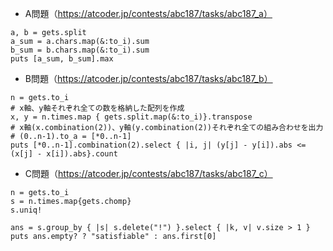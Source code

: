 - A問題（https://atcoder.jp/contests/abc187/tasks/abc187_a）
```
a, b = gets.split
a_sum = a.chars.map(&:to_i).sum
b_sum = b.chars.map(&:to_i).sum
puts [a_sum, b_sum].max
```

- B問題（https://atcoder.jp/contests/abc187/tasks/abc187_b）
```
n = gets.to_i
# x軸、y軸それぞれ全ての数を格納した配列を作成
x, y = n.times.map { gets.split.map(&:to_i)}.transpose
# x軸(x.combination(2))、y軸(y.combination(2))それぞれ全ての組み合わせを出力
# (0..n-1).to_a = [*0..n-1]
puts [*0..n-1].combination(2).select { |i, j| (y[j] - y[i]).abs <= (x[j] - x[i]).abs}.count
```

- C問題（https://atcoder.jp/contests/abc187/tasks/abc187_c）
```
n = gets.to_i
s = n.times.map{gets.chomp}
s.uniq!

ans = s.group_by { |s| s.delete("!") }.select { |k, v| v.size > 1 }
puts ans.empty? ? "satisfiable" : ans.first[0]
```

